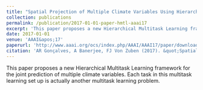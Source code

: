 ```yaml
---
title: "Spatial Projection of Multiple Climate Variables Using Hierarchical Multitask Learning"
collection: publications
permalink: /publication/2017-01-01-paper-hmtl-aaai17
excerpt: 'This paper proposes a new Hierarchical Multitask Learning framework for the joint prediction of multiple climate variables. Each task in this multitask learning set up is actually another multitask learning problem.'
date: 2017-01-01
venue: 'AAAI&apos;17'
paperurl: 'http://www.aaai.org/ocs/index.php/AAAI/AAAI17/paper/download/15018/14060'
citation: 'AR Gonçalves, A Banerjee, FJ Von Zuben (2017). &quot;Spatial Projection of Multiple Climate Variables Using Hierarchical Multitask Learning.&quot; <i>AAAI&apos;17</i>'
---
```

This paper proposes a new Hierarchical Multitask Learning framework for the joint prediction of multiple climate variables. Each task in this multitask learning set up is actually another multitask learning problem.
